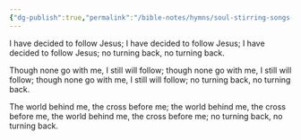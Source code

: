 ```yaml
---
{"dg-publish":true,"permalink":"/bible-notes/hymns/soul-stirring-songs-and-hymns/i-have-decided-to-follow-jesus/","title":"I Have Decided to Follow Jesus","created":"","updated":""}
---
```



I have decided to follow Jesus;
I have decided to follow Jesus;
I have decided to follow Jesus;
no turning back, no turning back.

Though none go with me, I still will follow;
though none go with me, I still will follow;
though none go with me, I still will follow;
no turning back, no turning back.

The world behind me, the cross before me;
the world behind me, the cross before me,
the world behind me, the cross before me;
no turning back, no turning back.